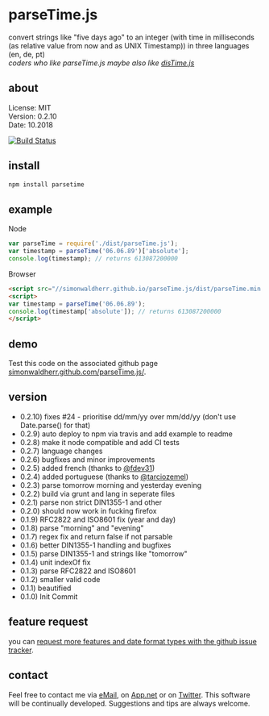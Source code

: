 # parseTime.js

convert strings like "five days ago" to an integer (with time in milliseconds (as relative value from now and as UNIX Timestamp)) in three languages (en, de, pt)  
*coders who like parseTime.js maybe also like [disTime.js](https://github.com/SimonWaldherr/disTime.js)*  

## about

License:   MIT  
Version: 0.2.10  
Date:  10.2018  

[![Build Status](https://travis-ci.org/SimonWaldherr/parseTime.js.svg?branch=master)](https://travis-ci.org/SimonWaldherr/parseTime.js)  

## install

```sh
npm install parsetime
```

## example

Node

```js
var parseTime = require('./dist/parseTime.js');
var timestamp = parseTime('06.06.89')['absolute'];
console.log(timestamp); // returns 613087200000
```

Browser

```html
<script src="//simonwaldherr.github.io/parseTime.js/dist/parseTime.min.js"></script>
<script>
var timestamp = parseTime('06.06.89');
console.log(timestamp['absolute']); // returns 613087200000
</script>
```

## demo

Test this code on the associated github page [simonwaldherr.github.com/parseTime.js/](http://simonwaldherr.github.com/parseTime.js/).  

## version

* 0.2.10) fixes #24 - prioritise dd/mm/yy over mm/dd/yy (don't use Date.parse() for that)
* 0.2.9) auto deploy to npm via travis and add example to readme
* 0.2.8) make it node compatible and add CI tests
* 0.2.7) language changes
* 0.2.6) bugfixes and minor improvements
* 0.2.5) added french (thanks to [@fdev31](https://github.com/fdev31))
* 0.2.4) added portuguese (thanks to [@tarciozemel](https://github.com/tarciozemel))
* 0.2.3) parse tomorrow morning and yesterday evening
* 0.2.2) build via grunt and lang in seperate files
* 0.2.1) parse non strict DIN1355-1 and other
* 0.2.0) should now work in fucking firefox
* 0.1.9) RFC2822 and ISO8601 fix (year and day)
* 0.1.8) parse "morning" and "evening"
* 0.1.7) regex fix and return false if not parsable
* 0.1.6) better DIN1355-1 handling and bugfixes
* 0.1.5) parse DIN1355-1 and strings like "tomorrow"
* 0.1.4) unit indexOf fix
* 0.1.3) parse RFC2822 and ISO8601
* 0.1.2) smaller valid code
* 0.1.1) beautified
* 0.1.0) Init Commit

## feature request

you can [request more features and date format types with the github issue tracker](https://github.com/SimonWaldherr/parseTime.js/issues).  

## contact

Feel free to contact me via [eMail](mailto:contact@simonwaldherr.de), on [App.net](https://alpha.app.net/simonwaldherr) or on [Twitter](http://twitter.com/simonwaldherr). This software will be continually developed. Suggestions and tips are always welcome.  
